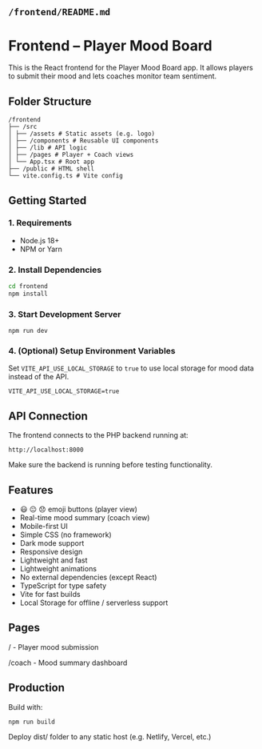 
## `/frontend/README.md`

# Frontend – Player Mood Board

This is the React frontend for the Player Mood Board app. It allows players to submit their mood and lets coaches monitor team sentiment.

## Folder Structure
```
/frontend
├── /src
│ ├── /assets # Static assets (e.g. logo)
│ ├── /components # Reusable UI components
│ ├── /lib # API logic
│ ├── /pages # Player + Coach views
│ └── App.tsx # Root app
├── /public # HTML shell
└── vite.config.ts # Vite config
```

## Getting Started

### 1. Requirements

- Node.js 18+
- NPM or Yarn

### 2. Install Dependencies

```bash
cd frontend
npm install
```
### 3. Start Development Server
```
npm run dev
```
### 4. (Optional) Setup Environment Variables
Set `VITE_API_USE_LOCAL_STORAGE` to `true` to use local storage for mood data instead of the API.
```
VITE_API_USE_LOCAL_STORAGE=true
```

## API Connection
The frontend connects to the PHP backend running at:
```
http://localhost:8000
```
Make sure the backend is running before testing functionality.

## Features
- 😃 😐 😞 emoji buttons (player view)
- Real-time mood summary (coach view)
- Mobile-first UI
- Simple CSS (no framework)
- Dark mode support
- Responsive design
- Lightweight and fast
- Lightweight animations
- No external dependencies (except React)
- TypeScript for type safety
- Vite for fast builds
- Local Storage for offline / serverless support

## Pages
/ - Player mood submission

/coach - Mood summary dashboard

## Production
Build with:
```
npm run build
```

Deploy dist/ folder to any static host (e.g. Netlify, Vercel, etc.)
